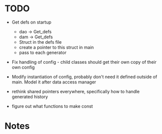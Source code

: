 # TODO

- Get defs on startup
  - dao -> Get_defs
  - dam -> Get_defs
  - Struct in the defs file
  - create a pointer to this struct in main
  - pass to each generator

- Fix handling of config - child classes should get their own copy of their own config

- Modify instantiation of config, probably don't need it defined outside of main. Model it after data access manager
- rethink shared pointers everywhere, specifically how to handle generated history
- figure out what functions to make const

# Notes

